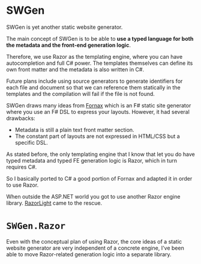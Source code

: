 ﻿# SWGen

SWGen is yet another static website generator. 

The main concept of SWGen is to be able to **use a typed language for both the metadata and the front-end generation logic**.

Therefore, we use Razor as the templating engine, where you can have autocompletion and full C# power. The templates themselves can define its own front matter and the metadata is also written in C#.

Future plans include using source generators to generate identifiers for each file and document so that we can reference them statically in the templates and the compilation will fail if the file is not found.

SWGen draws many ideas from [Fornax](https://github.com/ionide/Fornax) which is an F# static site generator where you use an F# DSL to express your layouts. However, it had several drawbacks:
* Metadata is still a plain text front matter section.
* The constant part of layouts are not expressed in HTML/CSS but a specific DSL.

As stated before, the only templating engine that I know that let you do have typed metadata and typed FE generation logic is Razor, which in turn requires C#.

So I basically ported to C# a good portion of Fornax and adapted it in order to use Razor.

When outside the ASP.NET world you got to use another Razor engine library. [RazorLight](https://github.com/toddams/RazorLight) came to the rescue.

# `SWGen.Razor`

Even with the conceptual plan of using Razor, the core ideas of a static website generator are very independent of a concrete engine, I've been able to move Razor-related generation logic into a separate library.

